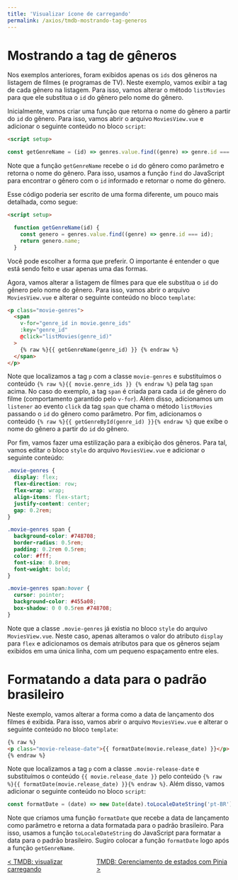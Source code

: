 ```yaml
---
title: 'Visualizar ícone de carregando'
permalink: /axios/tmdb-mostrando-tag-generos
---
```


# Mostrando a tag de gêneros

Nos exemplos anteriores, foram exibidos apenas os `ids` dos gêneros na listagem de filmes (e programas de TV). Neste exemplo, vamos exibir a tag de cada gênero na listagem. Para isso, vamos alterar o método `listMovies` para que ele substitua o `id` do gênero pelo nome do gênero.

Inicialmente, vamos criar uma função que retorna o nome do gênero a partir do `id` do gênero. Para isso, vamos abrir o arquivo `MoviesView.vue` e adicionar o seguinte conteúdo no bloco `script`:

```html
<script setup>

const getGenreName = (id) => genres.value.find((genre) => genre.id === id).name
```

Note que a função `getGenreName` recebe o `id` do gênero como parâmetro e retorna o nome do gênero. Para isso, usamos a função `find` do JavaScript para encontrar o gênero com o `id` informado e retornar o nome do gênero.

Esse código poderia ser escrito de uma forma diferente, um pouco mais detalhada, como segue:

```html
<script setup>

  function getGenreName(id) {
    const genero = genres.value.find((genre) => genre.id === id);
    return genero.name;
  }
```

Você pode escolher a forma que preferir. O importante é entender o que está sendo feito e usar apenas uma das formas.

Agora, vamos alterar a listagem de filmes para que ele substitua o `id` do gênero pelo nome do gênero. Para isso, vamos abrir o arquivo `MoviesView.vue` e alterar o seguinte conteúdo no bloco `template`:

```html
<p class="movie-genres">
  <span
    v-for="genre_id in movie.genre_ids"
    :key="genre_id"
    @click="listMovies(genre_id)"
  >
    {% raw %}{{ getGenreName(genre_id) }} {% endraw %}
  </span>
</p>
```

Note que localizamos a tag `p` com a classe `movie-genres` e substituímos o conteúdo `{% raw %}{{ movie.genre_ids }} {% endraw %}` pela tag `span` acima. No caso do exemplo, a tag `span` é criada para cada `id` de gênero do filme (comportamento garantido pelo `v-for`). Além disso, adicionamos um `listener` ao evento `click` da tag `span` que chama o método `listMovies` passando o `id` do gênero como parâmetro. Por fim, adicionamos o conteúdo `{% raw %}{{ getGenreById(genre_id) }}{% endraw %}` que exibe o nome do gênero a partir do `id` do gênero.

Por fim, vamos fazer uma estilização para a exibição dos gêneros. Para tal, vamos editar o bloco `style` do arquivo `MoviesView.vue` e adicionar o seguinte conteúdo:

```css
.movie-genres {
  display: flex;
  flex-direction: row;
  flex-wrap: wrap;
  align-items: flex-start;
  justify-content: center;
  gap: 0.2rem;
}

.movie-genres span {
  background-color: #748708;
  border-radius: 0.5rem;
  padding: 0.2rem 0.5rem;
  color: #fff;
  font-size: 0.8rem;
  font-weight: bold;
}

.movie-genres span:hover {
  cursor: pointer;
  background-color: #455a08;
  box-shadow: 0 0 0.5rem #748708;
}
```

Note que a classe `.movie-genres` já existia no bloco `style` do arquivo `MoviesView.vue`. Neste caso, apenas alteramos o valor do atributo `display` para `flex` e adicionamos os demais atributos para que os gêneros sejam exibidos em uma única linha, com um pequeno espaçamento entre eles.

# Formatando a data para o padrão brasileiro

Neste exemplo, vamos alterar a forma como a data de lançamento dos filmes é exibida. Para isso, vamos abrir o arquivo `MoviesView.vue` e alterar o seguinte conteúdo no bloco `template`:

```html
{% raw %}
<p class="movie-release-date">{{ formatDate(movie.release_date) }}</p>
{% endraw %}
```

Note que localizamos a tag `p` com a classe `.movie-release-date` e substituímos o conteúdo `{{ movie.release_date }}` pelo conteúdo `{% raw %}{{ formatDate(movie.release_date) }}{% endraw %}`. Além disso, vamos adicionar o seguinte conteúdo no bloco `script`:

```javascript
const formatDate = (date) => new Date(date).toLocaleDateString('pt-BR');
```

Note que criamos uma função `formatDate` que recebe a data de lançamento como parâmetro e retorna a data formatada para o padrão brasileiro. Para isso, usamos a função `toLocaleDateString` do JavaScript para formatar a data para o padrão brasileiro. Sugiro colocar a função `formatDate` logo após a função `getGenreName`.

<span style="display: flex; justify-content: space-between;"><span>[&lt; TMDB: visualizar carregando](tmdb-visualizar-carregando.html 'Anterior')</span> <span>[TMDB: Gerenciamento de estados com Pinia &gt;](tmdb-gerenciamento-estados-com-pinia.html 'Próximo')</span></span>
